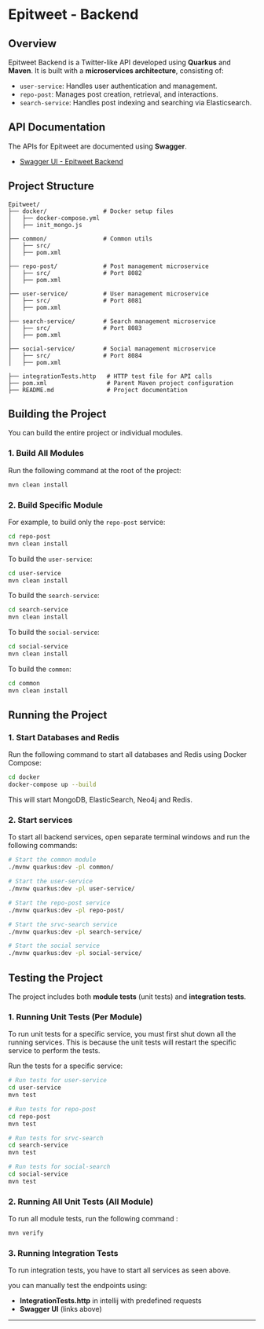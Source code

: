 # Epitweet - Backend

## Overview
Epitweet Backend is a Twitter-like API developed using **Quarkus** and **Maven**. It is built with a **microservices architecture**, consisting of:
- `user-service`: Handles user authentication and management.
- `repo-post`: Manages post creation, retrieval, and interactions.
- `search-service`: Handles post indexing and searching via Elasticsearch.

## API Documentation
The APIs for Epitweet are documented using **Swagger**.
- [Swagger UI - Epitweet Backend](https://app.swaggerhub.com/apis/LESECHERWANN/Epitweet/1.0.0#/)


## Project Structure
```
Epitweet/
├── docker/                # Docker setup files
│   ├── docker-compose.yml
│   ├── init_mongo.js
│
├── common/                # Common utils 
│   ├── src/               
│   ├── pom.xml
│
├── repo-post/             # Post management microservice
│   ├── src/               # Port 8082
│   ├── pom.xml
│
├── user-service/          # User management microservice
│   ├── src/               # Port 8081
│   ├── pom.xml 
│
├── search-service/        # Search management microservice
│   ├── src/               # Port 8083
│   ├── pom.xml 
│
├── social-service/        # Social management microservice
│   ├── src/               # Port 8084
│   ├── pom.xml 

├── integrationTests.http   # HTTP test file for API calls
├── pom.xml                 # Parent Maven project configuration
├── README.md               # Project documentation
```

## Building the Project
You can build the entire project or individual modules.

### 1. Build All Modules
Run the following command at the root of the project:
```sh
mvn clean install
```

### 2. Build Specific Module
For example, to build only the `repo-post` service:
```sh
cd repo-post
mvn clean install
```
To build the `user-service`:
```sh
cd user-service
mvn clean install
```
To build the `search-service`:
```sh
cd search-service
mvn clean install
```
To build the `social-service`:
```sh
cd social-service
mvn clean install
```
To build the `common`:
```sh
cd common
mvn clean install
```

## Running the Project

### 1. Start Databases and Redis
Run the following command to start all databases and Redis using Docker Compose:
```sh
cd docker
docker-compose up --build
```
This will start MongoDB, ElasticSearch, Neo4j and Redis.

### 2. Start services
To start all backend services, open separate terminal windows and run the following commands:
```sh
# Start the common module
./mvnw quarkus:dev -pl common/

# Start the user-service
./mvnw quarkus:dev -pl user-service/

# Start the repo-post service
./mvnw quarkus:dev -pl repo-post/

# Start the srvc-search service
./mvnw quarkus:dev -pl search-service/

# Start the social service
./mvnw quarkus:dev -pl social-service/
```

## Testing the Project
The project includes both **module tests** (unit tests) and **integration tests**.

### 1. Running Unit Tests (Per Module)
To run unit tests for a specific service, you must first shut down all the running services. This is because the unit tests will restart the specific service to perform the tests.

Run the tests for a specific service:
```sh
# Run tests for user-service
cd user-service
mvn test
```
```sh
# Run tests for repo-post
cd repo-post
mvn test
```
```sh
# Run tests for srvc-search
cd search-service
mvn test
```
```sh
# Run tests for social-search
cd social-service
mvn test
```

### 2. Running All Unit Tests (All Module)
To run all module tests, run the following command  :

```sh
mvn verify
```

### 3. Running Integration Tests
To run integration tests, you have to start all services as seen above.

you can manually test the endpoints using:
- **IntegrationTests.http** in intellij with predefined requests
- **Swagger UI** (links above)

---